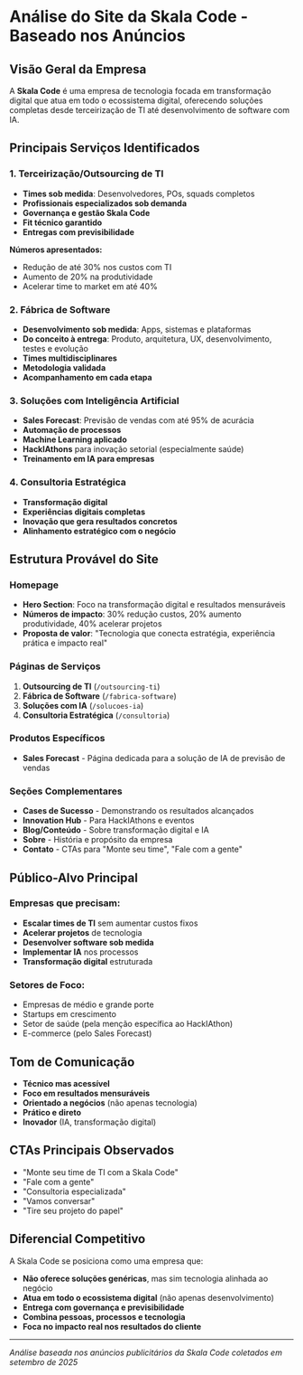 # Análise do Site da Skala Code - Baseado nos Anúncios

## Visão Geral da Empresa

A **Skala Code** é uma empresa de tecnologia focada em transformação digital que atua em todo o ecossistema digital, oferecendo soluções completas desde terceirização de TI até desenvolvimento de software com IA.

## Principais Serviços Identificados

### 1. Terceirização/Outsourcing de TI
- **Times sob medida**: Desenvolvedores, POs, squads completos
- **Profissionais especializados sob demanda**
- **Governança e gestão Skala Code**
- **Fit técnico garantido**
- **Entregas com previsibilidade**

**Números apresentados:**
- Redução de até 30% nos custos com TI
- Aumento de 20% na produtividade
- Acelerar time to market em até 40%

### 2. Fábrica de Software
- **Desenvolvimento sob medida**: Apps, sistemas e plataformas
- **Do conceito à entrega**: Produto, arquitetura, UX, desenvolvimento, testes e evolução
- **Times multidisciplinares**
- **Metodologia validada**
- **Acompanhamento em cada etapa**

### 3. Soluções com Inteligência Artificial
- **Sales Forecast**: Previsão de vendas com até 95% de acurácia
- **Automação de processos**
- **Machine Learning aplicado**
- **HackIAthons** para inovação setorial (especialmente saúde)
- **Treinamento em IA para empresas**

### 4. Consultoria Estratégica
- **Transformação digital**
- **Experiências digitais completas**
- **Inovação que gera resultados concretos**
- **Alinhamento estratégico com o negócio**

## Estrutura Provável do Site

### Homepage
- **Hero Section**: Foco na transformação digital e resultados mensuráveis
- **Números de impacto**: 30% redução custos, 20% aumento produtividade, 40% acelerar projetos
- **Proposta de valor**: "Tecnologia que conecta estratégia, experiência prática e impacto real"

### Páginas de Serviços
1. **Outsourcing de TI** (`/outsourcing-ti`)
2. **Fábrica de Software** (`/fabrica-software`)
3. **Soluções com IA** (`/solucoes-ia`)
4. **Consultoria Estratégica** (`/consultoria`)

### Produtos Específicos
- **Sales Forecast** - Página dedicada para a solução de IA de previsão de vendas

### Seções Complementares
- **Cases de Sucesso** - Demonstrando os resultados alcançados
- **Innovation Hub** - Para HackIAthons e eventos
- **Blog/Conteúdo** - Sobre transformação digital e IA
- **Sobre** - História e propósito da empresa
- **Contato** - CTAs para "Monte seu time", "Fale com a gente"

## Público-Alvo Principal

### Empresas que precisam:
- **Escalar times de TI** sem aumentar custos fixos
- **Acelerar projetos** de tecnologia
- **Desenvolver software sob medida**
- **Implementar IA** nos processos
- **Transformação digital** estruturada

### Setores de Foco:
- Empresas de médio e grande porte
- Startups em crescimento
- Setor de saúde (pela menção específica ao HackIAthon)
- E-commerce (pelo Sales Forecast)

## Tom de Comunicação

- **Técnico mas acessível**
- **Foco em resultados mensuráveis**
- **Orientado a negócios** (não apenas tecnologia)
- **Prático e direto**
- **Inovador** (IA, transformação digital)

## CTAs Principais Observados
- "Monte seu time de TI com a Skala Code"
- "Fale com a gente"
- "Consultoria especializada"
- "Vamos conversar"
- "Tire seu projeto do papel"

## Diferencial Competitivo

A Skala Code se posiciona como uma empresa que:
- **Não oferece soluções genéricas**, mas sim tecnologia alinhada ao negócio
- **Atua em todo o ecossistema digital** (não apenas desenvolvimento)
- **Entrega com governança e previsibilidade**
- **Combina pessoas, processos e tecnologia**
- **Foca no impacto real nos resultados do cliente**

---

*Análise baseada nos anúncios publicitários da Skala Code coletados em setembro de 2025*